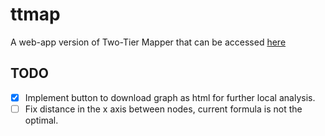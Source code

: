 # ttmap
A web-app version of Two-Tier Mapper that can be accessed [here](https://ttmap.epfl.ch/ttmap)

## TODO 
- [x] Implement button to download graph as html for further local analysis.
- [ ] Fix distance in the x axis between nodes, current formula is not the optimal.
